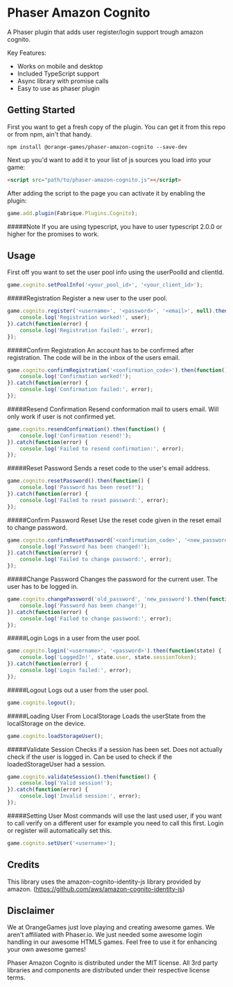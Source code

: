 Phaser Amazon Cognito
=====================
A Phaser plugin that adds user register/login support trough amazon cognito.

Key Features:
* Works on mobile and desktop
* Included TypeScript support
* Async library with promise calls
* Easy to use as phaser plugin

Getting Started
---------------
First you want to get a fresh copy of the plugin. You can get it from this repo or from npm, ain't that handy.
```
npm install @orange-games/phaser-amazon-cognito --save-dev
```

Next up you'd want to add it to your list of js sources you load into your game:
```html
<script src="path/to/phaser-amazon-cognito.js"></script>
```

After adding the script to the page you can activate it by enabling the plugin:
```javascript
game.add.plugin(Fabrique.Plugins.Cognito);
```

#####Note
If you are using typescript, you have to user typescript 2.0.0 or higher for the promises to work.

Usage
-----
First off you want to set the user pool info using the userPoolId and clientId.
```javascript
game.cognito.setPoolInfo('<your_pool_id>', '<your_client_id>');
```

#####Registration
Register a new user to the user pool.
```javascript
game.cognito.register('<username>', '<password>', '<email>', null).then(function(user) {
    console.log('Registration worked!', user);
}).catch(function(error) {
    console.log('Registration failed:', error);
});
```

#####Confirm Registration
An account has to be confirmed after registration. The code will be in the inbox of the users email.
```javascript
game.cognito.confirmRegistration('<confirmation_code>').then(function() {
    console.log('Confirmation worked!');
}).catch(function(error) {
    console.log('Confirmation failed:', error);
});
```

#####Resend Confirmation 
Resend conformation mail to users email. Will only work if user is not confirmed yet.
```javascript
game.cognito.resendConfirmation().then(function() {
    console.log('Confirmation resend!');
}).catch(function(error) {
    console.log('Failed to resend confirmation:', error);
});
```

#####Reset Password
Sends a reset code to the user's email address.
```javascript
game.cognito.resetPassword().then(function() {
    console.log('Password has been reset!');
}).catch(function(error) {
    console.log('Failed to reset password:', error);
});
```

#####Confirm Password Reset
Use the reset code given in the reset email to change password.
```javascript
game.cognito.confirmResetPassword('<confirmation_code>', '<new_password>').then(function() {
    console.log('Password has been changed!');
}).catch(function(error) {
    console.log('Failed to change password:', error);
});
```

#####Change Password
Changes the password for the current user. The user has to be logged in.
```javascript
game.cognito.changePassword('old_password', 'new_password').then(function() {
    console.log('Password has been change!');
}).catch(function(error) {
    console.log('Failed to change password:', error);
});
```

#####Login
Logs in a user from the user pool.
```javascript
game.cognito.login('<username>', '<password>').then(function(state) {
    console.log('LoggedIn!', state.user, state.sessionToken);
}).catch(function(error) {
    console.log('Login failed:', error);
});
```

#####Logout
Logs out a user from the user pool.
```javascript
game.cognito.logout();
```

#####Loading User From LocalStorage
Loads the userState from the localStorage on the device.
```javascript
game.cognito.loadStorageUser();
```

#####Validate Session
Checks if a session has been set. Does not actually check if the user is logged in. Can be used to check if the loadedStorageUser had a session.
```javascript
game.cognito.validateSession().then(function() {
    console.log('Valid session!');
}).catch(function(error) {
    console.log('Invalid session:', error);
});
```

#####Setting User
Most commands will use the last used user, if you want to call verify on a different user for example you need to call this first. Login or register will automatically set this.
```javascript
game.cognito.setUser('<username>');
```

Credits
-------
This library uses the amazon-cognito-identity-js library provided by amazon. (https://github.com/aws/amazon-cognito-identity-js)

Disclaimer
----------
We at OrangeGames just love playing and creating awesome games. We aren't affiliated with Phaser.io. We just needed some awesome login handling in our awesome HTML5 games. Feel free to use it for enhancing your own awesome games!

Phaser Amazon Cognito is distributed under the MIT license. All 3rd party libraries and components are distributed under their
respective license terms.